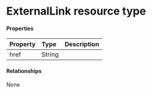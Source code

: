 # ExternalLink resource type



#### Properties
| Property	   | Type	|Description|
|:---------------|:--------|:----------|
|href|String||

#### Relationships
None

